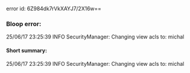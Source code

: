 error id: 6Z984dk7rVkXAYJ7/2X16w==
### Bloop error:

25/06/17 23:25:39 INFO SecurityManager: Changing view acls to: michal
#### Short summary: 

25/06/17 23:25:39 INFO SecurityManager: Changing view acls to: michal